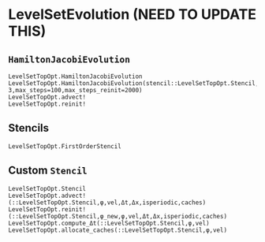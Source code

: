 # LevelSetEvolution (NEED TO UPDATE THIS)

## `HamiltonJacobiEvolution`
```@docs
LevelSetTopOpt.HamiltonJacobiEvolution
LevelSetTopOpt.HamiltonJacobiEvolution(stencil::LevelSetTopOpt.Stencil,model,space,tol=1.e-3,max_steps=100,max_steps_reinit=2000)
LevelSetTopOpt.advect!
LevelSetTopOpt.reinit!
```

## Stencils

```@docs
LevelSetTopOpt.FirstOrderStencil
```

## Custom `Stencil`

```@docs
LevelSetTopOpt.Stencil
LevelSetTopOpt.advect!(::LevelSetTopOpt.Stencil,φ,vel,Δt,Δx,isperiodic,caches)
LevelSetTopOpt.reinit!(::LevelSetTopOpt.Stencil,φ_new,φ,vel,Δt,Δx,isperiodic,caches)
LevelSetTopOpt.compute_Δt(::LevelSetTopOpt.Stencil,φ,vel)
LevelSetTopOpt.allocate_caches(::LevelSetTopOpt.Stencil,φ,vel)
```